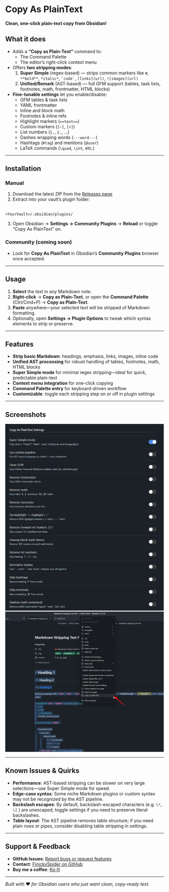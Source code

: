 # Copy As PlainText

**Clean, one-click plain-text copy from Obsidian!**

## What it does

- Adds a **“Copy as Plain-Text”** command to:
  - The Command Palette  
  - The editor’s right-click context menu  
- Offers **two stripping modes**:
  1. **Super Simple** (regex-based) — strips common markers like `#`, `**bold**`, `*italic*`, `` `code` ``, `[links](url)`, `![images](url)`  
  2. **Unified/Remark** (AST-based) — full GFM support (tables, task lists, footnotes, math, frontmatter, HTML blocks)  
- **Fine-tunable settings** let you enable/disable:
  - GFM tables & task lists  
  - YAML frontmatter  
  - Inline and block math  
  - Footnotes & inline refs  
  - Highlight markers (`==text==`)  
  - Custom markers (`[~]`, `[>]`)  
  - List numbers (`1.`, `2.`, …)  
  - Dashes wrapping words (`---word---`)  
  - Hashtags (`#tag`) and mentions (`@user`)  
  - LaTeX commands (`\quad`, `\int`, etc.)  

---

## Installation

### Manual

1. Download the latest ZIP from the [Releases page](#)  
2. Extract into your vault’s plugin folder:  
```

<YourVault>/.obsidian/plugins/

```
3. Open Obsidian → **Settings → Community Plugins** → **Reload** or toggle “Copy As PlainText” on.

### Community (coming soon)

- Look for **Copy As PlainText** in Obsidian’s **Community Plugins** browser once accepted.

---

## Usage

1. **Select** the text in any Markdown note.  
2. **Right-click** → **Copy as Plain-Text**, or open the **Command Palette** (Ctrl/Cmd+P) → **Copy as Plain-Text**.  
3. **Paste** anywhere—your selected text will be stripped of Markdown formatting.  
4. Optionally, open **Settings → Plugin Options** to tweak which syntax elements to strip or preserve.

---

## Features

- **Strip basic Markdown**: headings, emphasis, links, images, inline code  
- **Unified AST processing** for robust handling of tables, footnotes, math, HTML blocks  
- **Super Simple mode** for minimal regex stripping—ideal for quick, predictable plain-text  
- **Context menu integration** for one-click copying  
- **Command Palette entry** for keyboard-driven workflow  
- **Customizable**: toggle each stripping step on or off in plugin settings  

---

## Screenshots

![Settings panel](screenshots/settings.png)
![Context menu](screenshots/context-menu.png)

---

## Known Issues & Quirks

- **Performance**: AST-based stripping can be slower on very large selections—use Super Simple mode for speed.  
- **Edge-case syntax**: Some niche Markdown plugins or custom syntax may not be recognized by the AST pipeline.  
- **Backslash escapes**: By default, backslash-escaped characters (e.g. `\*`, `\[` ) are unescaped; toggle settings if you need to preserve literal backslashes.  
- **Table layout**: The AST pipeline removes table structure; if you need plain rows or pipes, consider disabling table stripping in settings.

---

## Support & Feedback

- **GitHub Issues**: [Report bugs or request features](https://github.com/FinickySpider/Obsidian-Copy-as-Plaintext/issues)  
- **Contact**: [FinickySpider on GitHub](https://github.com/FinickySpider)  
- **Buy me a coffee**: [Ko-fi](https://ko-fi.com/FinickySpider)  

---

*Built with ❤️ for Obsidian users who just want clean, copy-ready text.*  

